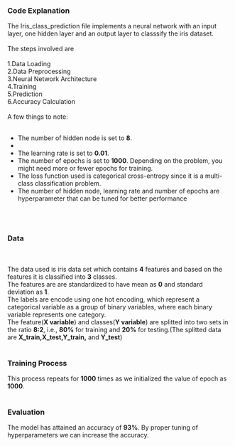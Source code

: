 <h3>Code Explanation</h3>
The Iris_class_prediction file implements a neural network with an input layer, one hidden layer and an output layer to classsify the iris dataset.
<br><br>
The steps involved are<br><br>
1.Data Loading<br>
2.Data Preprocessing<br>
3.Neural Network Architecture<br>
4.Training<br>
5.Prediction<br>
6.Accuracy Calculation<br>
<br>
A few things to note:
<br><br>
<ul>
<li>The number of hidden node is set to <b>8</b>.<li>
<li>The learning rate is set to <b>0.01</b>.</li>
<li>The number of epochs is set to <b>1000</b>. Depending on the problem, you might need more or fewer epochs for training.</li>
<li>The loss function used is categorical cross-entropy since it is a multi-class classification problem.</li>
<li>The number of hidden node, learning rate and number of epochs are hyperparameter that can be tuned for better performance</li>
</ul>
<br><br>
<h3>Data</h3>
<br><br>
The data used is iris data set which contains <b>4</b> features and based on the features it is classified into <b>3</b> classes.
<br>
The features are are standardized to have mean as <b>0</b> and standard deviation as <b>1</b>.
<br>
The labels are encode using one hot encoding, which represent a categorical variable as a group of binary variables, where each binary variable represents one category.
<br>
The feature(<b>X variable</b>) and classes(<b>Y variable</b>) are splitted into two sets in the ratio <b>8:2</b>, i.e., <b>80%</b> for training and <b>20%</b> for testing.(The splitted data are <b>X_train,X_test,Y_train,</b> and <b>Y_test</b>)
<br><br>
<h3>Training Process</h3>
This process repeats for <b>1000</b> times as we initialized the value of epoch as <b>1000</b>.
<br><br>
<h3>Evaluation</h3>
The model has attained an accuracy of <b>93%</b>. By proper tuning of hyperparameters we can increase the accuracy.

